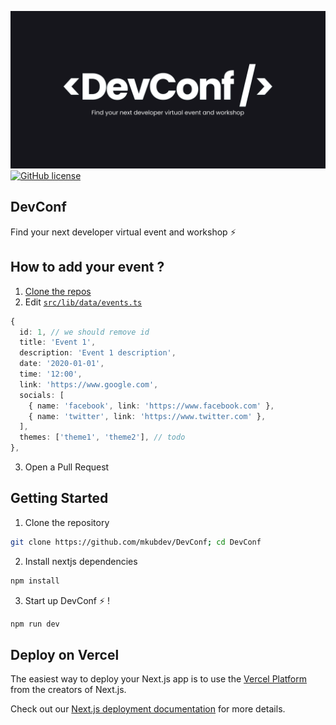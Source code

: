 [![DEVCONF BANNER](/public/static/gh_banner.png)](https://dev-conf.vercel.app/)
[![GitHub license](https://img.shields.io/badge/license-MIT-blue.svg)](https://github.com/mkubdev/DevConf/blob/main/LICENSE)

## DevConf

Find your next developer virtual event and workshop ⚡

## How to add your event ?

1. [Clone the repos](#getting-started)
2. Edit [`src/lib/data/events.ts`](https://github.com/mkubdev/DevConf/blob/main/src/lib/data/events.ts)

```ts
{
  id: 1, // we should remove id
  title: 'Event 1',
  description: 'Event 1 description',
  date: '2020-01-01',
  time: '12:00',
  link: 'https://www.google.com',
  socials: [
    { name: 'facebook', link: 'https://www.facebook.com' },
    { name: 'twitter', link: 'https://www.twitter.com' },
  ],
  themes: ['theme1', 'theme2'], // todo
},
```

3. Open a Pull Request

## Getting Started

1. Clone the repository

```bash
git clone https://github.com/mkubdev/DevConf; cd DevConf
```

2. Install nextjs dependencies

```bash
npm install
```

3. Start up DevConf ⚡ !

```bash
npm run dev
```

## Deploy on Vercel

The easiest way to deploy your Next.js app is to use the [Vercel Platform](https://vercel.com/new?utm_medium=default-template&filter=next.js&utm_source=create-next-app&utm_campaign=create-next-app-readme) from the creators of Next.js.

Check out our [Next.js deployment documentation](https://nextjs.org/docs/deployment) for more details.
